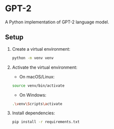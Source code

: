 # GPT-2

A Python implementation of GPT-2 language model.

## Setup

1. Create a virtual environment:

    ```bash
    python -m venv venv
    ```

2. Activate the virtual environment:

    - On macOS/Linux:

    ```bash
    source venv/bin/activate
    ```

    - On Windows:

    ```bash
    .\venv\Scripts\activate
    ```

3. Install dependencies:

    ```bash
    pip install -r requirements.txt
    ```
